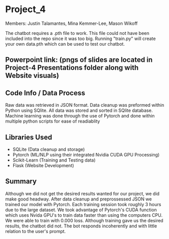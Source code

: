 # Project_4

Members: Justin Talamantes, Mina Kemmer-Lee, Mason Wikoff

The chatbot requires a .pth file to work. This file could not have been included into the repo since it was too big. Running "train.py" will create your own data.pth which can be used to test our chatbot.

## Powerpoint link: (pngs of slides are located in Project-4 Presentations folder along with Website visuals)

## Code Info / Data Process
Raw data was retrieved in JSON format. Data cleanup was preformed within Python using SQlite. All data was stored and sorted in SQlite database.
Machine learning was done through the use of Pytorch and done within multiple python scripts for ease of readiablity

## Libraries Used
- SQLite (Data cleanup and storage)
- Pytorch (ML/NLP using their integrated Nvidia CUDA GPU Processing)
- Scikit-Learn (Training and Testing data)
- Flask (Website Development)

## Summary
Although we did not get the desired results wanted for our project, we did make good headway. After data cleanup and preprossessed JSON we trained our model with Pytorch. Each training session took roughly 3 hours due to the large dataset. We took advantage of Pytorch's CUDA function which uses Nvida GPU's to train data faster than using the computers CPU. We were able to train with 0.000 loss. Although training gave us the desired results, the chatbot did not. The bot responds incoherently and with little relation to the user's prompt.
